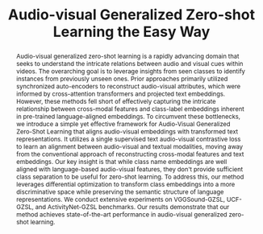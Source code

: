 ---
id:             2024-av-zsl
title:          "Audio-visual Generalized Zero-shot Learning the Easy Way"
authors:        [Shentong, Me]
venue:          European Conference on Computer Vision (ECCV), 2024.
year:           "2024-06"
thumbnail:      https://media1.tenor.com/m/8tbLhifgyEEAAAAC/excited.gif
bibtex:         "@InProceedings{mo24avzsl,<br>&emsp;title={Audio-visual Generalized Zero-shot Learning the Easy Way},<br>&emsp;author={Mo, Shentong and Morgado, Pedro},<br>&emsp;booktitle={European Conference on Computer Vision (ECCV)},<br>&emsp;year={2024}<br>&emsp;}"
links:
    paper:      https://arxiv.org/abs/2407.13095
    bibtex:     assets/publications/2024-av-zsl/ref.txt

layout: project
short_title: Audio-visual Generalized Zero-shot Learning
abstract: "Audio-visual generalized zero-shot learning is a rapidly advancing domain that seeks to understand the intricate relations between audio and visual cues within videos. The overarching goal is to leverage insights from seen classes to identify instances from previously unseen ones. Prior approaches primarily utilized synchronized auto-encoders to reconstruct audio-visual attributes, which were informed by cross-attention transformers and projected text embeddings. However, these methods fell short of effectively capturing the intricate relationship between cross-modal features and class-label embeddings inherent in pre-trained language-aligned embeddings. To circumvent these bottlenecks, we introduce a simple yet effective framework for Audio-Visual Generalized Zero-Shot Learning that aligns audio-visual embeddings with transformed text representations. It utilizes a single supervised text audio-visual contrastive loss to learn an alignment between audio-visual and textual modalities, moving away from the conventional approach of reconstructing cross-modal features and text embeddings. Our key insight is that while class name embeddings are well aligned with language-based audio-visual features, they don't provide sufficient class separation to be useful for zero-shot learning. To address this, our method leverages differential optimization to transform class embeddings into a more discriminative space while preserving the semantic structure of language representations. We conduct extensive experiments on VGGSound-GZSL, UCF-GZSL, and ActivityNet-GZSL benchmarks. Our results demonstrate that our method achieves state-of-the-art performance in audio-visual generalized zero-shot learning."

---